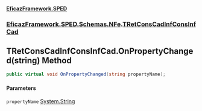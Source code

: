 #### [EficazFramework.SPED](EficazFrameworkSPED.md 'EficazFramework SPED')
### [EficazFramework.SPED.Schemas.NFe](EficazFramework.SPED.Schemas.NFe.md 'EficazFramework.SPED.Schemas.NFe').[TRetConsCadInfConsInfCad](EficazFramework.SPED.Schemas.NFe/TRetConsCadInfConsInfCad.md 'EficazFramework.SPED.Schemas.NFe.TRetConsCadInfConsInfCad')

## TRetConsCadInfConsInfCad.OnPropertyChanged(string) Method

```csharp
public virtual void OnPropertyChanged(string propertyName);
```
#### Parameters

<a name='EficazFramework.SPED.Schemas.NFe.TRetConsCadInfConsInfCad.OnPropertyChanged(string).propertyName'></a>

`propertyName` [System.String](https://docs.microsoft.com/en-us/dotnet/api/System.String 'System.String')